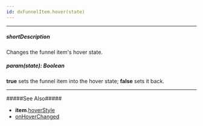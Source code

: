 ```yaml
---
id: dxFunnelItem.hover(state)
---
```

---
##### shortDescription
Changes the funnel item's hover state.

##### param(state): Boolean
**true** sets the funnel item into the hover state; **false** sets it back.

---
#####See Also#####
- **item**.[hoverStyle](/api-reference/20%20Data%20Visualization%20Widgets/dxFunnel/1%20Configuration/item/hoverStyle '/Documentation/ApiReference/Data_Visualization_Widgets/dxFunnel/Configuration/item/hoverStyle/')
- [onHoverChanged](/api-reference/20%20Data%20Visualization%20Widgets/dxFunnel/1%20Configuration/onHoverChanged.md '/Documentation/ApiReference/Data_Visualization_Widgets/dxFunnel/Configuration/#onHoverChanged')